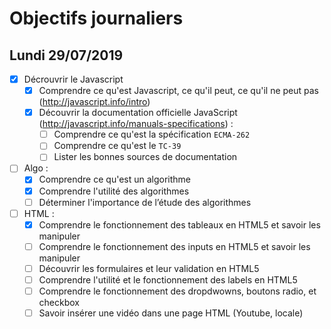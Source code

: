 # Objectifs journaliers

## Lundi 29/07/2019


* [x] Décrouvrir le Javascript
  * [x] Comprendre ce qu'est Javascript, ce qu'il peut, ce qu'il ne peut pas (http://javascript.info/intro)
  * [x] Découvrir la documentation officielle JavaScript (http://javascript.info/manuals-specifications) : 
    * [ ] Comprendre ce qu'est la spécification `ECMA-262`
    * [ ] Comprendre ce qu'est le `TC-39`
    * [ ] Lister les bonnes sources de documentation

* [ ] Algo : 
  * [x] Comprendre ce qu'est un algorithme
  * [x] Comprendre l'utilité des algorithmes
  * [ ] Déterminer l'importance de l’étude des algorithmes

* [ ] HTML :
  * [x] Comprendre le fonctionnement des tableaux en HTML5 et savoir les manipuler
  * [ ] Comprendre le fonctionnement des inputs en HTML5 et savoir les manipuler
  * [ ] Découvrir les formulaires et leur validation en HTML5
  * [ ] Comprendre l'utilité et le fonctionnement des labels en HTML5
  * [ ] Comprendre le fonctionnement des dropdwowns, boutons radio, et checkbox
  * [ ] Savoir insérer une vidéo dans une page HTML (Youtube, locale)
